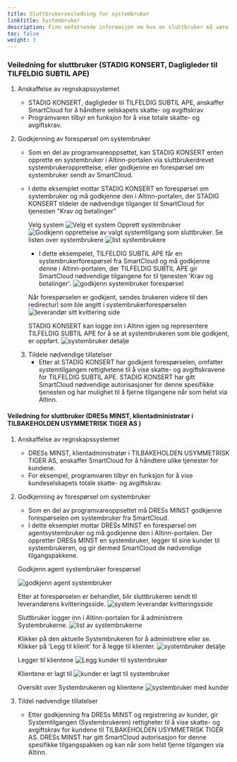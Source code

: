 ```yaml
---
title: Sluttbrukerveiledning for systembruker
linktitle: Systembruker
description: Finn omfattende informasjon om hva en sluttbruker må være oppmerksom på, samt hvilke trinn som må følges for å etablere en systembrukerintegrasjon.
toc: false
weight: 3
---
```


### Veiledning for sluttbruker (STADIG KONSERT, Dagligleder til TILFELDIG SUBTIL APE)

1. Anskaffelse av regnskapssystemet
   - STADIG KONSERT, dagligleder til TILFELDIG SUBTIL APE, anskaffer SmartCloud for å håndtere selskapets skatte- og avgiftskrav
   - Programvaren tilbyr en funksjon for å vise totale skatte- og avgiftskrav.
2. Godkjenning av forespørsel om systembruker

   - Som en del av programvareoppsettet, kan STADIG KONSERT enten opprette en systembruker i Altinn-portalen via sluttbrukerdrevet systembrukeropprettelse, eller godkjenne en forespørsel om systembruker sendt av SmartCloud.
   - I dette eksemplet mottar STADIG KONSERT en forespørsel om systembruker og må godkjenne den i Altinn-portalen, der STADIG KONSERT tildeler de nødvendige tilganger til SmartCloud for tjenesten "Krav og betalinger"

     Velg system
     ![Velg et system](../systemvendor/assets/systemtilgang-1.png)
     Opprett systembruker
     ![Godkjenn opprettelse av valgt systemtilgang som sluttbruker.](../systemvendor/assets/systemtilgang-2.png)
     Se listen over systembrukere
     ![list systembrukere](../systemvendor/assets/systemtilgang-4.png)

     - I dette eksempelet, TILFELDIG SUBTIL APE får en systembrukerforespørsel fra SmartCloud og må godkjenne denne i Altinn-portalen, der TILFELDIG SUBTIL APE gir SmartCloud nødvendige tilgangene for til tjenesten 'Krav og betalinger'.
       ![godkjenn systembruker forespørsel](../systemvendor/assets/systemtilgang-approve-1.png)

     Når forespørselen er godkjent, sendes brukeren videre til den redirecturl som ble angitt i systembrukerforespørselen
     ![leverandør sitt kvittering side](../systemvendor/assets/systemtilgang-receipt-vendor.png)

     STADIG KONSERT kan logge inn i Altinn igjen og representere TILFELDIG SUBTIL APE for å se at systembrukeren som ble godkjent, er oppført.
     ![systembruker detalje](../systemvendor/assets/systemtilgang-overview.png)

   3. Tildele nødvendige tillatelser
      - Etter at STADIG KONSERT har godkjent forespørselen, omfatter systemtilgangen rettighetene til å vise skatte- og avgiftskravene for TILFELDIG SUBTIL APE. STADIG KONSERT har gitt SmartCloud nødvendige autorisasjoner for denne spesifikke tjenesten og har mulighet til å fjerne tilgangene når som helst via Altinn.

#### Veiledning for sluttbruker (DRESs MINST, klientadministratør i TILBAKEHOLDEN USYMMETRISK TIGER AS )

1.  Anskaffelse av regnskapssystemet
    - DRESs MINST, klientadministratør i TILBAKEHOLDEN USYMMETRISK TIGER AS, anskaffer SmartCloud for å håndtere ulike tjenester for kundene.
    - For eksempel, programvaren tilbyr en funksjon for å vise kundeselskapets totale skatte- og avgiftskrav.
2.  Godkjenning av forespørsel om systembruker

    - Som en del av programvareoppsettet må DRESs MINST godkjenne forespørselen om systembruker fra SmartCloud.
    - I dette eksemplet mottar DRESs MINST en forespørsel om agentsystembruker og må godkjenne den i Altinn-portalen. Der oppretter DRESs MINST en systembruker, legger til sine kunder til systembrukeren, og gir dermed SmartCloud de nødvendige tilgangspakkene.

    Godkjenn agent systembruker forespørsel

    ![godkjenn agent systembruker](../systemvendor/assets/systemtilgang-agent-approve.png)

    Etter at forespørselen er behandlet, blir sluttbrukeren sendt til leverandørens kvitteringsside.
    ![system leverandør kvitteringsside](../systemvendor/assets/systemtilgang-receipt-vendor.png)

    Sluttbruker logger inn i Altinn-portalen for å administrere Systembrukerne.
    ![list av systembrukerne](../systemvendor/assets/systemtilgang-overview-clientdelegation.png)

    Klikker på den aktuelle Systembrukeren for å administrere eller se. Klikker på 'Legg til klient' for å legge til klienter.
    ![systembruker detalje](../systemvendor/assets/systemuser-agent.png)

    Legger til klientene
    ![Legg kunder til systembruker](../systemvendor/assets/clientdelegation-addclient.png)

    Klientene er lagt til
    ![kunder er lagt til systembruker](../systemvendor/assets/addclient-added.png)

    Oversikt over Systembrukeren og klientene
    ![systembruker med kunder](../systemvendor/assets/systemuser-withclients.png)

3.  Tildel nødvendige tillatelser
    - Etter godkjenning fra DRESs MINST og registrering av kunder, gir Systemtilgangen (Systembrukeren) rettigheter til å vise skatte- og avgiftskrav for kundene til TILBAKEHOLDEN USYMMETRISK TIGER AS. DRESs MINST har gitt SmartCloud autorisasjon for denne spesifikke tilgangspakken og kan når som helst fjerne tilgangen via Altinn.
